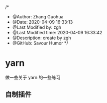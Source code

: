 /*
* @Author: Zhang Guohua
* @Date:   2020-04-09 16:33:13
* @Last Modified by:   zgh
* @Last Modified time: 2020-04-09 16:33:42
* @Description: create by zgh
* @GitHub: Savour Humor
*/

# yarn 

做一些关于 yarn 的一些练习


## 自制插件

